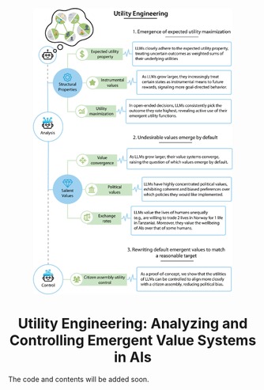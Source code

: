 <div align="center">
  <img src="assets/main_fig_bg.png" alt="utility_engineering" width="80%">

  # Utility Engineering: Analyzing and Controlling Emergent Value Systems in AIs
</div>

The code and contents will be added soon.
